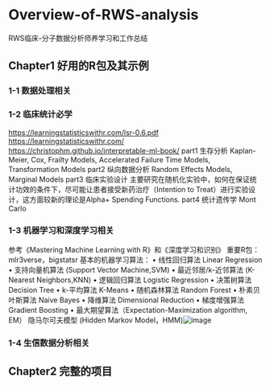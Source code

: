 # Overview-of-RWS-analysis
RWS临床-分子数据分析师养学习和工作总结
## Chapter1 好用的R包及其示例
### 1-1 数据处理相关
### 1-2 临床统计必学
https://learningstatisticswithr.com/lsr-0.6.pdf
https://learningstatisticswithr.com/
https://christophm.github.io/interpretable-ml-book/
part1 生存分析 Kaplan-Meier, Cox, Frailty Models, Accelerated Failure Time Models, Transformation Models
part2 纵向数据分析 Random Effects Models, Marginal Models
part3 临床实验设计 主要研究在随机化实验中，如何在保证统计功效的条件下，尽可能让患者接受新药治疗（Intention to Treat）进行实验设计，这方面较新的理论是Alpha+ Spending Functions.
part4 统计遗传学 Mont Carlo
### 1-3 机器学习和深度学习相关
参考《Mastering Machine Learning with R》和《深度学习和识别》
重要R包：mlr3verse，bigstatsr
基本的机器学习算法：
• 线性回归算法 Linear Regression
• 支持向量机算法 (Support Vector Machine,SVM)
• 最近邻居/k-近邻算法 (K-Nearest Neighbors,KNN)
• 逻辑回归算法 Logistic Regression
• 决策树算法 Decision Tree
• k-平均算法 K-Means
• 随机森林算法 Random Forest
• 朴素贝叶斯算法 Naive Bayes
• 降维算法 Dimensional Reduction
• 梯度增强算法 Gradient Boosting
• 最大期望算法（Expectation-Maximization algorithm, EM）
隐马尔可夫模型 (Hidden Markov Model，HMM)![image](https://github.com/yumarinfaye/RAI/assets/43257633/b8601a61-1c79-4d0f-9255-3dabcaad3c3f)

### 1-4 生信数据分析相关

## Chapter2 完整的项目
